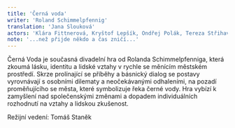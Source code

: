 ```yaml
---
title: 'Černá voda'
writer: 'Roland Schimmelpfennig'
translation: 'Jana Slouková'
actors: 'Klára Fittnerová, Kryštof Lepšík, Ondřej Polák, Tereza Střihavková, Klára Vaňkátová, Vojta Zemánek'
note: '...než přijde někdo a čas zničí...'
---
```

Černá Voda je současná divadelní hra od Rolanda Schimmelpfenniga, která zkoumá lásku, identitu a lidské vztahy v rychle se měnícím městském prostředí. Skrze prolínající se příběhy a básnický dialog se postavy vyrovnávají s osobními dilematy a neočekávanými odhaleními, na pozadí proměňujícího se města, které symbolizuje řeka černé vody. Hra vybízí k zamyšlení nad společenskými změnami a dopadem individuálních rozhodnutí na vztahy a lidskou zkušenost.

Režijní vedení: Tomáš Staněk
